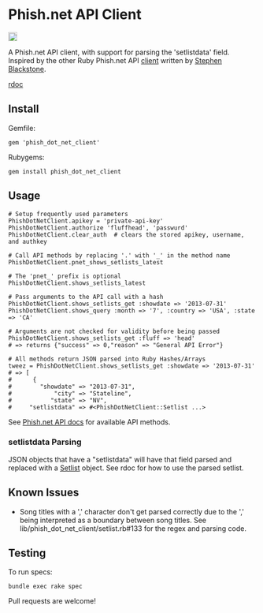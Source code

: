 # Phish.net API Client

<a href="http://badge.fury.io/rb/phish_dot_net_client"><img src="https://badge.fury.io/rb/phish_dot_net_client@2x.png" alt="Gem Version" height="18"></a>

A Phish.net API client, with support for parsing the 'setlistdata' field. Inspired by the other Ruby Phish.net API [client](http://api.phish.net/wrappers/ruby.php) written by [Stephen Blackstone](http://phish.net/user/steveb3210).

[rdoc](http://rubydoc.info/github/alexebird/phish_dot_net_client/master/frames/file/README.md)


## Install

Gemfile:

    gem 'phish_dot_net_client'

Rubygems:

    gem install phish_dot_net_client


## Usage

    # Setup frequently used parameters
    PhishDotNetClient.apikey = 'private-api-key'
    PhishDotNetClient.authorize 'fluffhead', 'passwurd'
    PhishDotNetClient.clear_auth  # clears the stored apikey, username, and authkey

    # Call API methods by replacing '.' with '_' in the method name
    PhishDotNetClient.pnet_shows_setlists_latest

    # The 'pnet_' prefix is optional
    PhishDotNetClient.shows_setlists_latest

    # Pass arguments to the API call with a hash
    PhishDotNetClient.shows_setlists_get :showdate => '2013-07-31'
    PhishDotNetClient.shows_query :month => '7', :country => 'USA', :state => 'CA'

    # Arguments are not checked for validity before being passed
    PhishDotNetClient.shows_setlists_get :fluff => 'head'
    # => returns {"success" => 0,"reason" => "General API Error"}

    # All methods return JSON parsed into Ruby Hashes/Arrays
    tweez = PhishDotNetClient.shows_setlists_get :showdate => '2013-07-31'
    # => [
    #      {
    #        "showdate" => "2013-07-31",
    #            "city" => "Stateline",
    #           "state" => "NV",
    #     "setlistdata" => #<PhishDotNetClient::Setlist ...>

See [Phish.net API docs](http://api.phish.net/docu/) for available API methods.


### setlistdata Parsing

JSON objects that have a "setlistdata" will have that field parsed and replaced with
a [Setlist](http://rubydoc.info/github/alexebird/phish_dot_net_client/master/PhishDotNetClient/Setlist) object. See rdoc for how to use the parsed setlist.


## Known Issues

- Song titles with a ',' character don't get parsed correctly due to the ',' being interpreted as a boundary between song titles. See lib/phish_dot_net_client/setlist.rb#133 for the regex and parsing code.



## Testing

To run specs:

    bundle exec rake spec

Pull requests are welcome!

